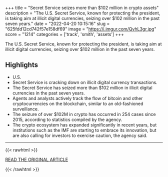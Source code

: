 +++
title = "Secret Service seizes more than $102 million in crypto assets"
description = "The U.S. Secret Service, known for protecting the president, is taking aim at illicit digital currencies, seizing over $102 million in the past seven years."
date = "2022-04-20 10:15:16"
slug = "625fdd12cd742f57e158df69"
image = "https://i.imgur.com/QvhL3gr.jpg"
score = "1214"
categories = ['track', 'smith', 'assets']
+++

The U.S. Secret Service, known for protecting the president, is taking aim at illicit digital currencies, seizing over $102 million in the past seven years.

## Highlights

- U.S.
- Secret Service is cracking down on illicit digital currency transactions.
- The Secret Service has seized more than $102 million in illicit digital currencies in the past seven years.
- Agents and analysts actively track the flow of bitcoin and other cryptocurrencies on the blockchain, similar to an old-fashioned surveillance.
- The seizure of over $102M in crypto has occurred in 254 cases since 2015, according to statistics compiled by the agency.
- The crypto ecosystem has expanded significantly in recent years, but institutions such as the IMF are starting to embrace its innovation, but are also calling for investors to exercise caution, the agency said.

---

{{< rawhtml >}}
  <p class="article-category">
    <a target="_blank" href="https://www.cnbc.com/2022/04/19/secret-service-seizes-more-than-102-million-in-crypto-assets.html">READ THE ORIGINAL ARTICLE</a>
  </p>
{{< /rawhtml >}}
